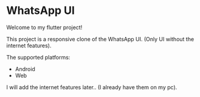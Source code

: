 # WhatsApp UI

Welcome to my flutter project!

This project is a responsive clone of the WhatsApp UI. (Only UI without the internet features).

The supported platforms:
 - Android 
 - Web

 I will add the internet features later.. (I already have them on my pc).
